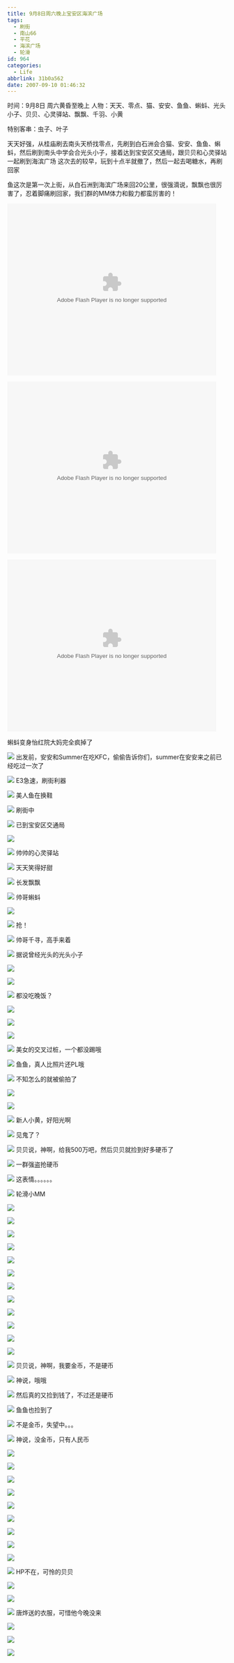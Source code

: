```yaml
---
title: 9月8日周六晚上宝安区海滨广场
tags:
  - 刷街
  - 南山66
  - 平花
  - 海滨广场
  - 轮滑
id: 964
categories:
  - Life
abbrlink: 31b0a562
date: 2007-09-10 01:46:32
---
```


时间：9月8日 周六黄昏至晚上
人物：天天、零点、猫、安安、鱼鱼、蝌蚪、光头小子、贝贝、心灵驿站、飘飘、千羽、小黄

特别客串：虫子、叶子

天天好强，从桂庙刷去南头天桥找零点，先刷到白石洲会合猫、安安、鱼鱼、蝌蚪，然后刷到南头中学会合光头小子，接着达到宝安区交通局，跟贝贝和心灵驿站一起刷到海滨广场
这次去的较早，玩到十点半就撤了，然后一起去喝糖水，再刷回家

鱼这次是第一次上街，从白石洲到海滨广场来回20公里，很强滴说，飘飘也很厉害了，忍着脚痛刷回家，我们群的MM体力和毅力都蛮厉害的！

<embed src='//player.56.com/v_MTg0ODAwODI.swf' type='application/x-shockwave-flash' width='480' height='395'></embed>
<!--more-->
<embed src='//player.56.com/v_MTg0ODMzODM.swf' type='application/x-shockwave-flash' width='480' height='395'></embed>

<embed src='//player.56.com/v_MTg0ODM1NjA.swf' type='application/x-shockwave-flash' width='480' height='395'></embed>

蝌蚪变身怡红院大妈完全疯掉了

![](/images/2007/09/10_195024_7819.jpg)
出发前，安安和Summer在吃KFC，偷偷告诉你们，summer在安安来之前已经吃过一次了

![](/images/2007/09/10_195240_7820.jpg)
E3急速，刷街利器

![](/images/2007/09/10_200804_7821.jpg)
美人鱼在换鞋

![](/images/2007/09/10_200919_7822.jpg)
刷街中

![](/images/2007/09/10_201107_7823.jpg)
已到宝安区交通局

![](/images/2007/09/10_010131_7824.jpg)

![](/images/2007/09/10_010608_7825.jpg)
帅帅的心灵驿站

![](/images/2007/09/10_010635_7826.jpg)
天天笑得好甜

![](/images/2007/09/10_010655_7827.jpg)
长发飘飘

![](/images/2007/09/10_010729_7828.jpg)
帅哥蝌蚪

![](/images/2007/09/10_010801_7829.jpg)

![](/images/2007/09/10_010813_7830.jpg)
抢！

![](/images/2007/09/10_010833_7831.jpg)
帅哥千寻，高手来着

![](/images/2007/09/10_010901_7832.jpg)
据说曾经光头的光头小子

![](/images/2007/09/10_010932_7833.jpg)

![](/images/2007/09/10_010944_7834.jpg)

![](/images/2007/09/10_011013_7835.jpg)
都没吃晚饭？

![](/images/2007/09/10_011039_7836.jpg)

![](/images/2007/09/10_011049_7837.jpg)

![](/images/2007/09/10_011058_7838.jpg)

![](/images/2007/09/10_011108_7839.jpg)
美女的交叉过桩，一个都没踢哦

![](/images/2007/09/10_011133_7840.jpg)
鱼鱼，真人比照片还PL哦

![](/images/2007/09/10_011222_7841.jpg)
不知怎么的就被偷拍了

![](/images/2007/09/10_011304_7842.jpg)

![](/images/2007/09/10_011312_7843.jpg)

![](/images/2007/09/10_011326_7844.jpg)
新人小黄，好阳光啊

![](/images/2007/09/10_011346_7845.jpg)
见鬼了？

![](/images/2007/09/10_011406_7846.jpg)
贝贝说，神啊，给我500万吧，然后贝贝就捡到好多硬币了

![](/images/2007/09/10_011452_7847.jpg)
一群强盗抢硬币

![](/images/2007/09/10_011512_7848.jpg)
这表情。。。。。。

![](/images/2007/09/10_011542_7849.jpg)
轮滑小MM

![](/images/2007/09/10_011557_7850.jpg)

![](/images/2007/09/10_011604_7851.jpg)

![](/images/2007/09/10_011632_7852.jpg)

![](/images/2007/09/10_011645_7853.jpg)

![](/images/2007/09/10_011655_7854.jpg)

![](/images/2007/09/10_011713_7855.jpg)

![](/images/2007/09/10_011724_7856.jpg)

![](/images/2007/09/10_093418_12978.jpg)

![](/images/2007/09/10_093439_12979.jpg)

![](/images/2007/09/10_093444_12980.jpg)

![](/images/2007/09/10_093449_12981.jpg)

![](/images/2007/09/10_093512_12982.jpg)

![](/images/2007/09/10_011743_12983.jpg)
贝贝说，神啊，我要金币，不是硬币

![](/images/2007/09/10_011827_12984.jpg)
神说，哦哦

![](/images/2007/09/10_011930_12985.jpg)
然后真的又捡到钱了，不过还是硬币

![](/images/2007/09/10_011955_12986.jpg)
鱼鱼也捡到了

![](/images/2007/09/10_011845_12987.jpg)
不是金币，失望中。。。

![](/images/2007/09/10_012050_12988.jpg)
神说，没金币，只有人民币

![](/images/2007/09/10_012110_12989.jpg)

![](/images/2007/09/10_012123_12990.jpg)

![](/images/2007/09/10_012134_12991.jpg)

![](/images/2007/09/10_012140_12992.jpg)

![](/images/2007/09/10_012219_12993.jpg)

![](/images/2007/09/10_012229_12994.jpg)

![](/images/2007/09/10_012237_12995.jpg)

![](/images/2007/09/10_012245_12996.jpg)

![](/images/2007/09/10_012256_12997.jpg)

![](/images/2007/09/10_195059_12998.jpg)
HP不在，可怜的贝贝

![](/images/2007/09/10_012327_12999.jpg)

![](/images/2007/09/10_012344_13000.jpg)

![](/images/2007/09/10_012355_13001.jpg)
唐烨送的衣服，可惜他今晚没来

![](/images/2007/09/10_012419_13002.jpg)

![](/images/2007/09/10_012427_13003.jpg)

![](/images/2007/09/10_012448_13004.jpg)